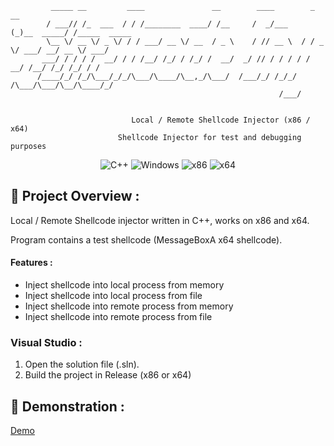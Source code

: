 ```
         _____ __         ____               __        ____        _           __            
        / ___// /_  ___  / / /________  ____/ /__     /  _/___    (_)__  _____/ /_____  _____
        \__ \/ __ \/ _ \/ / / ___/ __ \/ __  / _ \    / // __ \  / / _ \/ ___/ __/ __ \/ ___/
       ___/ / / / /  __/ / / /__/ /_/ / /_/ /  __/  _/ // / / / / /  __/ /__/ /_/ /_/ / /
      /____/_/ /_/\___/_/_/\___/\____/\__,_/\___/  /___/_/ /_/_/ /\___/\___/\__/\____/_/
                                                            /___/       
                                                                        
                                                                        
                           Local / Remote Shellcode Injector (x86 / x64)
                        Shellcode Injector for test and debugging purposes
```
<p align="center">
    <img src="https://img.shields.io/badge/language-C%2B%2B-%23f34b7d.svg?style=for-the-badge&logo=appveyor" alt="C++">
    <img src="https://img.shields.io/badge/platform-Windows-0078d7.svg?style=for-the-badge&logo=appveyor" alt="Windows">
    <img src="https://img.shields.io/badge/arch-x86-red.svg?style=for-the-badge&logo=appveyor" alt="x86">
    <img src="https://img.shields.io/badge/arch-x64-green.svg?style=for-the-badge&logo=appveyor" alt="x64">
</p>

## :open_book: Project Overview :

Local / Remote Shellcode injector written in C++, works on x86 and x64.

Program contains a test shellcode (MessageBoxA x64 shellcode).

#### Features :

- Inject shellcode into local process from memory
- Inject shellcode into local process from file
- Inject shellcode into remote process from memory
- Inject shellcode into remote process from file

### Visual Studio :

1. Open the solution file (.sln).
2. Build the project in Release (x86 or x64)

## :test_tube: Demonstration :

[Demo](https://github.com/adamhlt/D3D11-Hook-ImGui/assets/48086737/5c6cf425-6758-4773-aa1c-9ce4b1c8b41d)
